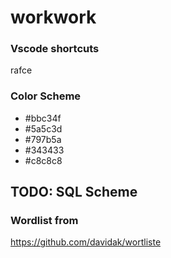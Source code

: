 # workwork

### Vscode shortcuts
rafce

### Color Scheme
* #bbc34f
* #5a5c3d
* #797b5a
* #343433
* #c8c8c8

## TODO: SQL Scheme

### Wordlist from 
https://github.com/davidak/wortliste
